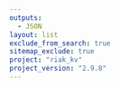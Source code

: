 ```yaml
---
outputs:
  - JSON
layout: list
exclude_from_search: true
sitemap_exclude: true
project: "riak_kv"
project_version: "2.9.8"
---
```



